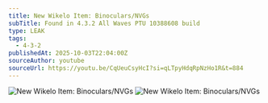 ```yaml
---
title: New Wikelo Item: Binoculars/NVGs
subTitle: Found in 4.3.2 All Waves PTU 10388608 build
type: LEAK
tags:
  - 4-3-2
publishedAt: 2025-10-03T22:04:00Z
sourceAuthor: youtube
sourceUrl: https://youtu.be/CqUeuCsyHcI?si=qLTpyHdqRpNzHo1R&t=884
---
```


![New Wikelo Item: Binoculars/NVGs](https://media.discordapp.net/attachments/1299388020545294358/1423905813180973206/image.png?ex=68e20320&is=68e0b1a0&hm=2b871e170481935f8f0438ca552708227ec19100ad916e4be48c44636900406b&=&format=webp&quality=lossless&width=2492&height=1268)
![New Wikelo Item: Binoculars/NVGs](https://media.discordapp.net/attachments/1299388020545294358/1423906622862004336/image.png?ex=68e203e1&is=68e0b261&hm=c34241b19e8eb3743085e1478d8761d3ae68610c292a472ab87c187b830edae6&=&format=webp&quality=lossless&width=2436&height=2952)
